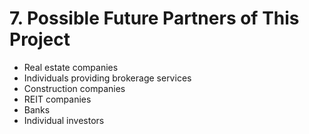 # 7. Possible Future Partners of This Project

* Real estate companies&#x20;
* Individuals providing brokerage services&#x20;
* Construction companies&#x20;
* REIT companies&#x20;
* Banks&#x20;
* Individual investors
